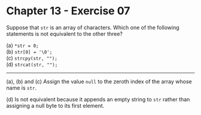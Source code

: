 # Chapter 13 - Exercise 07

Suppose that `str` is an array of characters. Which one of the following statements is not equivalent to the other three?

(a) `*str = 0;`  
(b) `str[0] = '\0';`  
(c) `strcpy(str, "");`  
(d) `strcat(str, "");`  

---

(a), (b) and (c) Assign the value `null` to the zeroth index of the array whose name is `str`.  

(d) 
Is not equivalent because it appends an empty string to `str` rather than assigning a null byte to its first element.
